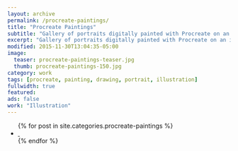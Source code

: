 ```yaml
---
layout: archive
permalink: /procreate-paintings/
title: "Procreate Paintings"
subtitle: "Gallery of portraits digitally painted with Procreate on an iPad."
excerpt: "Gallery of portraits digitally painted with Procreate on an iPad."
modified: 2015-11-30T13:04:35-05:00
image: 
  teaser: procreate-paintings-teaser.jpg
  thumb: procreate-paintings-150.jpg
category: work
tags: [procreate, painting, drawing, portrait, illustration]
fullwidth: true
featured: 
ads: false
work: "Illustration"
---
```


<ul class="th-grid">
{% for post in site.categories.procreate-paintings %}
  <li style="width: 200px;">
    <a href="{{ site.url }}{{ post.url }}" title="{{ post.title }}">
      <img class="load" src="{{ site.url }}/images/preload-150.png" data-original="{{ site.url }}/images/{{ post.image.thumb }}" alt="">
      <noscript><img src="{{ site.url }}/images/{{ post.image.thumb }}" alt=""></noscript>
    </a>
  </li>
{% endfor %}
</ul>
